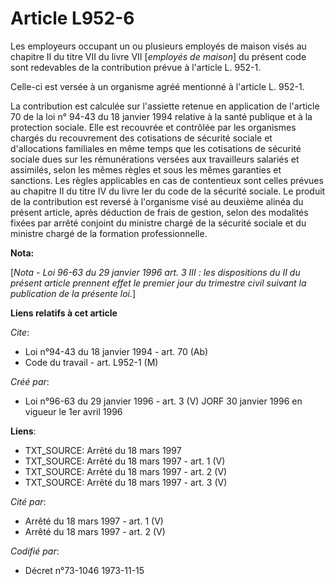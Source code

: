 # Article L952-6

Les employeurs occupant un ou plusieurs employés de maison visés au chapitre II du titre VII du livre VII [*employés de
maison*] du présent code sont redevables de la contribution prévue à l'article L. 952-1.

Celle-ci est versée à un organisme agréé mentionné à l'article L. 952-1.

La contribution est calculée sur l'assiette retenue en application de l'article 70 de la loi n° 94-43 du 18 janvier 1994
relative à la santé publique et à la protection sociale. Elle est recouvrée et contrôlée par les organismes chargés du
recouvrement des cotisations de sécurité sociale et d'allocations familiales en même temps que les cotisations de sécurité
sociale dues sur les rémunérations versées aux travailleurs salariés et assimilés, selon les mêmes règles et sous les mêmes
garanties et sanctions. Les règles applicables en cas de contentieux sont celles prévues au chapitre II du titre IV du livre
Ier du code de la sécurité sociale. Le produit de la contribution est reversé à l'organisme visé au deuxième alinéa du
présent article, après déduction de frais de gestion, selon des modalités fixées par arrêté conjoint du ministre chargé de la
sécurité sociale et du ministre chargé de la formation professionnelle.

**Nota:**

[*Nota - Loi 96-63 du 29 janvier 1996 art. 3 III : les dispositions du II du présent article prennent effet le premier jour
du trimestre civil suivant la publication de la présente loi.*]

**Liens relatifs à cet article**

_Cite_:

  - Loi n°94-43 du 18 janvier 1994 - art. 70 (Ab)
  - Code du travail - art. L952-1 (M)

_Créé par_:

  - Loi n°96-63 du 29 janvier 1996 - art. 3 (V) JORF 30 janvier 1996 en vigueur le 1er avril 1996

**Liens**:

  - TXT_SOURCE: Arrêté du 18 mars 1997
  - TXT_SOURCE: Arrêté du 18 mars 1997 - art. 1 (V)
  - TXT_SOURCE: Arrêté du 18 mars 1997 - art. 2 (V)
  - TXT_SOURCE: Arrêté du 18 mars 1997 - art. 3 (V)

_Cité par_:

  - Arrêté du 18 mars 1997 - art. 1 (V)
  - Arrêté du 18 mars 1997 - art. 2 (V)

_Codifié par_:

  - Décret n°73-1046 1973-11-15
